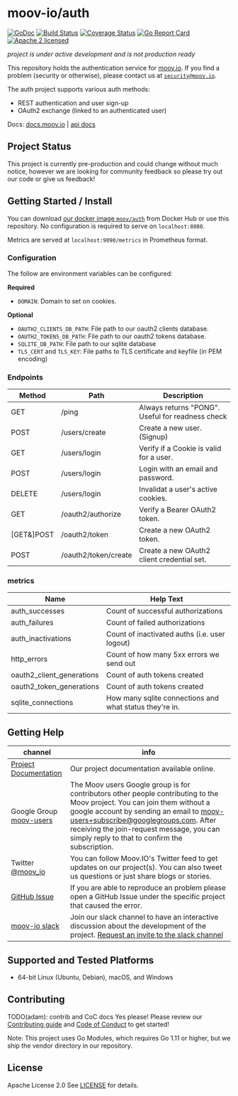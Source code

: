 moov-io/auth
===

[![GoDoc](https://godoc.org/github.com/moov-io/auth?status.svg)](https://godoc.org/github.com/moov-io/auth)
[![Build Status](https://travis-ci.com/moov-io/auth.svg?branch=master)](https://travis-ci.com/moov-io/auth)
[![Coverage Status](https://coveralls.io/repos/github/moov-io/auth/badge.svg?branch=master)](https://coveralls.io/github/moov-io/auth?branch=master)
[![Go Report Card](https://goreportcard.com/badge/github.com/moov-io/auth)](https://goreportcard.com/report/github.com/moov-io/auth)
[![Apache 2 licensed](https://img.shields.io/badge/license-Apache2-blue.svg)](https://raw.githubusercontent.com/moov-io/auth/master/LICENSE)

*project is under active development and is not production ready*

This repository holds the authentication service for [moov.io](https://github.com/moov-io). If you find a problem (security or otherwise), please contact us at [`security@moov.io`](mailto:security@moov.io).

The auth project supports various auth methods:
- REST authentication and user sign-up
- OAuth2 exchange (linked to an authenticated user)

Docs: [docs.moov.io](https://docs.moov.io/en/latest/) | [api docs](https://editor.swagger.io/?url=https://raw.githubusercontent.com/moov-io/auth/master/openapi.yaml)

## Project Status

This project is currently pre-production and could change without much notice, however we are looking for community feedback so please try out our code or give us feedback!

## Getting Started / Install

You can download [our docker image `moov/auth`](https://hub.docker.com/r/moov/auth/) from Docker Hub or use this repository. No configuration is required to serve on `localhost:8080`.

Metrics are served at `localhost:9090/metrics` in Prometheus format.

### Configuration

The follow are environment variables can be configured:

**Required**
- `DOMAIN`: Domain to set on cookies.

**Optional**
- `OAUTH2_CLIENTS_DB_PATH`: File path to our oauth2 clients database.
- `OAUTH2_TOKENS_DB_PATH`: File path to our oauth2 tokens database.
- `SQLITE_DB_PATH`: File path to our sqlite database
- `TLS_CERT` and `TLS_KEY`: File paths to TLS certificate and keyfile (in PEM encoding)

### Endpoints

| Method | Path | Description |
|---|---|---|
| GET | /ping | Always returns "PONG". Useful for readness check |
| POST | /users/create | Create a new user. (Signup) |
| GET | /users/login | Verify if a Cookie is valid for a user. |
| POST | /users/login | Login with an email and password.  |
| DELETE | /users/login | Invalidat a user's active cookies. |
| GET | /oauth2/authorize | Verify a Bearer OAuth2 token. |
| [GET&]POST | /oauth2/token | Create a new OAuth2 token. |
| POST | /oauth2/token/create | Create a new OAuth2 client credential set. |

### metrics

| Name | Help Text |
|---|---|
| auth_successes | Count of successful authorizations |
| auth_failures | Count of failed authorizations |
| auth_inactivations | Count of inactivated auths (i.e. user logout) |
| http_errors | Count of how many 5xx errors we send out |
| oauth2_client_generations | Count of auth tokens created |
| oauth2_token_generations | Count of auth tokens created |
| sqlite_connections | How many sqlite connections and what status they're in. |

## Getting Help

 channel | info
 ------- | -------
 [Project Documentation](https://docs.moov.io/en/latest/) | Our project documentation available online.
 Google Group [moov-users](https://groups.google.com/forum/#!forum/moov-users)| The Moov users Google group is for contributors other people contributing to the Moov project. You can join them without a google account by sending an email to [moov-users+subscribe@googlegroups.com](mailto:moov-users+subscribe@googlegroups.com). After receiving the join-request message, you can simply reply to that to confirm the subscription.
Twitter [@moov_io](https://twitter.com/moov_io)	| You can follow Moov.IO's Twitter feed to get updates on our project(s). You can also tweet us questions or just share blogs or stories.
[GitHub Issue](https://github.com/moov-io) | If you are able to reproduce an problem please open a GitHub Issue under the specific project that caused the error.
[moov-io slack](http://moov-io.slack.com/) | Join our slack channel to have an interactive discussion about the development of the project. [Request an invite to the slack channel](https://join.slack.com/t/moov-io/shared_invite/enQtNDE5NzIwNTYxODEwLTRkYTcyZDI5ZTlkZWRjMzlhMWVhMGZlOTZiOTk4MmM3MmRhZDY4OTJiMDVjOTE2MGEyNWYzYzY1MGMyMThiZjg)

## Supported and Tested Platforms

- 64-bit Linux (Ubuntu, Debian), macOS, and Windows

## Contributing

TODO(adam): contrib and CoC docs
Yes please! Please review our [Contributing guide](CONTRIBUTING.md) and [Code of Conduct](CODE_OF_CONDUCT.md) to get started!

Note: This project uses Go Modules, which requires Go 1.11 or higher, but we ship the vendor directory in our repository.

## License

Apache License 2.0 See [LICENSE](LICENSE) for details.
